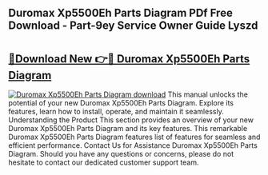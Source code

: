 ## Duromax Xp5500Eh Parts Diagram PDf Free Download - Part-9ey Service Owner Guide Lyszd

# <h2><a href="http://dfnv4op.blite.top/?on=Duromax+Xp5500Eh+Parts+Diagram">🔗Download New 👉🔴 Duromax Xp5500Eh Parts Diagram</a></h2>

[![Duromax Xp5500Eh Parts Diagram download](https://i.imgur.com/lujVjoI.png)](http://dfnv4op.blite.top/?on=Duromax+Xp5500Eh+Parts+Diagram)
This manual unlocks the potential of your new Duromax Xp5500Eh Parts Diagram. Explore its features, learn how to install, operate, and maintain it seamlessly. Understanding the Product This section provides an overview of your new Duromax Xp5500Eh Parts Diagram and its key features. This remarkable Duromax Xp5500Eh Parts Diagram features list of features for seamless and efficient performance. Contact Us for Assistance Duromax Xp5500Eh Parts Diagram. Should you have any questions or concerns, please do not hesitate to contact our dedicated customer support team.
